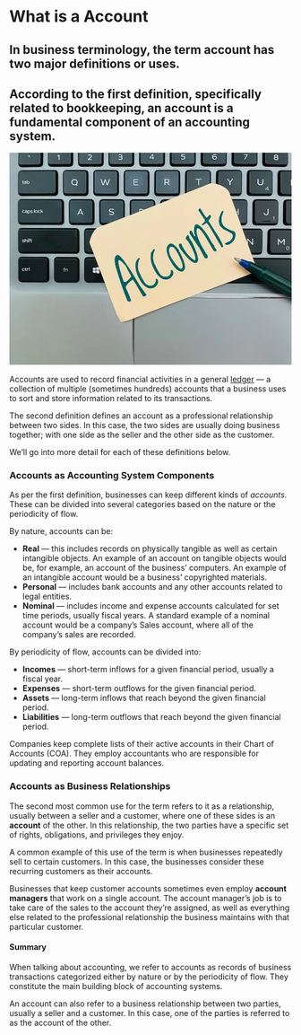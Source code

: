 # What is a Account

## In business terminology, the term account has two major definitions or uses.

## According to the first definition, specifically related to bookkeeping, an account is a fundamental component of an accounting system. 

![What is Account](./img/accounting-is-the-process-of-recording-financial-transactions-pertaining-to-a-business-the-financial_t20_pLk62e.webp)

Accounts are used to record financial activities in a general [ledger](https://www.beginner-bookkeeping.com/bookkeeping-ledgers.html) — a collection of multiple (sometimes hundreds) accounts that a business uses to sort and store information related to its transactions.

The second definition defines an account as a professional relationship between two sides. In this case, the two sides are usually doing business together; with one side as the seller and the other side as the customer.  

We’ll go into more detail for each of these definitions below.

### Accounts as Accounting System Components

As per the first definition, businesses can keep different kinds of *accounts.* These can be divided into several categories based on the nature or the periodicity of flow.

By nature, accounts can be:

* **Real** — this includes records on physically tangible as well as certain intangible objects. An example of an account on tangible objects would be, for example, an account of the business’ computers. An example of an intangible account would be a business’ copyrighted materials. 
* **Personal** — includes bank accounts and any other accounts related to legal entities. 
* **Nominal** — includes income and expense accounts calculated for set time periods, usually fiscal years. A standard example of a nominal account would be a company’s Sales account, where all of the company’s sales are recorded.  

By periodicity of flow, accounts can be divided into:

* **Incomes** — short-term inflows for a given financial period, usually a fiscal year. 
* **Expenses** — short-term outflows for the given financial period.
* **Assets** — long-term inflows that reach beyond the given financial period. 
* **Liabilities** — long-term outflows that reach beyond the given financial period.

Companies keep complete lists of their active accounts in their Chart of Accounts (COA). They employ accountants who are responsible for updating and reporting account balances. 

### Accounts as Business Relationships

The second most common use for the term refers to it as a relationship, usually between a seller and a customer, where one of these sides is an **account** of the other. In this relationship, the two parties have a specific set of rights, obligations, and privileges they enjoy.

A common example of this use of the term is when businesses repeatedly sell to certain customers. In this case, the businesses consider these recurring customers as their accounts. 

Businesses that keep customer accounts sometimes even employ **account managers** that work on a single account. The account manager’s job is to take care of the sales to the account they’re assigned, as well as everything else related to the professional relationship the business maintains with that particular customer.

#### Summary 

When talking about accounting, we refer to accounts as records of business transactions categorized either by nature or by the periodicity of flow. They constitute the main building block of accounting systems.

An account can also refer to a business relationship between two parties, usually a seller and a customer. In this case, one of the parties is referred to as the account of the other.